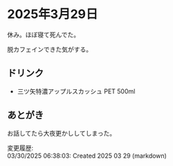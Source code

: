 # 2025年3月29日

休み。ほぼ寝て死んでた。

脱カフェインできた気がする。

## ドリンク

- 三ツ矢特濃アップルスカッシュ PET 500ml

## あとがき

お話してたら大夜更かししてしまった。

変更履歴:  
03/30/2025 06:38:03: Created 2025 03 29 (markdown)  
